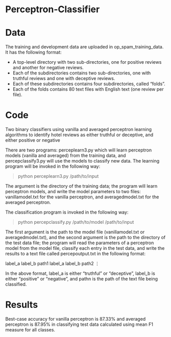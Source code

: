 # Perceptron-Classifier
# Data
The training and development data are uploaded in op_spam_training_data. It has the following format:
- A top-level directory with two sub-directories, one for positive reviews and another for negative reviews.
- Each of the subdirectories contains two sub-directories, one with truthful reviews and one with deceptive reviews.
- Each of these subdirectories contains four subdirectories, called “folds”.
- Each of the folds contains 80 text files with English text (one review per file).

# Code
Two binary classifiers using vanilla and averaged perceptron learning algorithms to identify hotel reviews as either truthful or deceptive, and either positive or negative

There are two programs: perceplearn3.py which will learn perceptron models (vanilla and averaged) from the training data, and percepclassify3.py will use the models to classify new data. 
The learning program will be invoked in the following way:

> python perceplearn3.py /path/to/input

The argument is the directory of the training data; the program will learn perceptron models, and write the model parameters to two files: vanillamodel.txt for the vanilla perceptron, and averagedmodel.txt for the averaged perceptron.

The classification program is invoked in the following way:

> python percepclassify.py /path/to/model /path/to/input

The first argument is the path to the model file (vanillamodel.txt or averagedmodel.txt), and the second argument is the path to the directory of the test data file; the program will read the parameters of a perceptron model from the model file, classify each entry in the test data, and write the results to a text file called percepoutput.txt in the following format:

label_a label_b path1
label_a label_b path2
⋮

In the above format, label_a is either “truthful” or “deceptive”, label_b is either “positive” or “negative”, and pathn is the path of the text file being classified.

# Results
Best-case accuracy for vanilla perceptron is 87.33% and averaged perceptron is 87.95% in classifying test data calculated using mean F1 measure for all classes.

